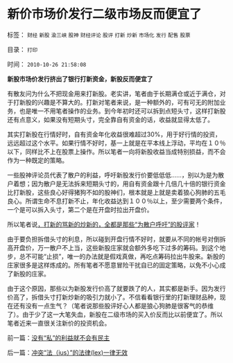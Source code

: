 # 新价市场价发行二级市场反而便宜了

标签： `财经` `新股` `渝三峡` `股神` `财经评论` `股评` `打新` `炒新` `市场化` `发行` `配售` `股票` 

目录： `打印`

时间： `2010-10-26 21:58:08`

**新股市场价发行挤出了银行打新资金，新股反而便宜了**

有散友问为什么不把现金用来打新股。老实讲，笔者由于长期满仓或近于满仓，对于打新股的兴趣是不算大的。打新对笔者来说，是一种额外的，可有可无的附加业务，也是唯一不用笔者操作的业务。到今年初时还可以拆到点短头寸，这样打新股还有点意义，如果没有短期头寸，完全靠自有资金的话，收益就显得太低了。

其实打新股在行情好时，自有资金年化收益很难超过30%，用于好行情的投资，远远超过这个水平。如果行情不好时，基一上就是在平本线上浮动，平均在１０％以下，同样比不上在股票上操作。所以笔者一向将新股收益当成特别损益，而不会作为一种既定的策略。

一些股神评论员代表了散户的利益，呼吁新股发行价要低低低……，别以为是为散户着想；因为散户是无法拆来短期头寸的，用自有资金跟十几倍几十倍的银行资金比打新股，这些良心好得猪狗不如的股神们，根本就是上就是卖着狼心狗肺的五毛良心。所谓生命不息打新不止，年化收益达到１００％以上，至少需要两个条件，一个是可以拆入头寸，第二个是在开盘时拉出开盘价。

所以笔者说[，打新的骂新的炒新的，全都是那些“为散户呼吁”的股评家](../../../2010/9/30/打新炒新骂新，恨不能再打新的是股神！.md)！

由于要负担拆借头寸的利息，所以碰到开盘行情不好时，就要从不同的帐号对倒拆高开盘价，万一散户不上当，这些新股庄家就会额外多吃下过多的筹码。到这个地步，总不可能“止损”，唯一的办法就是假戏真做，再吃点筹码拉出牛股来。新股的庄家很多是这样炼成的。所有笔者不愿意冒险干扰自已的固定策略，以免不小心成了新股的庄家。

由于这个原因，那些以为新股发行价高了就要跌了的人，其实都是新手。因为发行价高了，拆借头寸打新炒新的吸引力就小了。不信看看银行里的打新理财品种，现在还有没有一点生气？（笔者说那些股评好心人都是狼心狗肺是很客气的恭维了）。由于少了这一大笔失血，新股在二级市场的买入价反而比以前便宜了。所以笔者近来一直很关注新价的投资机会。



前一篇：[没有“私”的利益就不会有民主](../../../2010/10/25/没有“私”的利益就不会有民主.md)

后一篇：[冲突“法（ius）”的法律(lex)一律无效](../../../2010/10/26/冲突“法（ius）”的法律(lex)一律无效.md)